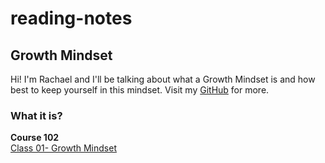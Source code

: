 # reading-notes

## Growth Mindset  

Hi! I'm Rachael and I'll be talking about what a Growth Mindset is and how best to keep yourself in this mindset.  Visit my [GitHub](https://github.com/RachaelH25?tab=repositories) for more.  

### What it is?  

**Course 102**  
[Class 01- Growth Mindset](https://RachaelH25.github.io/reading-notes/class-01)
